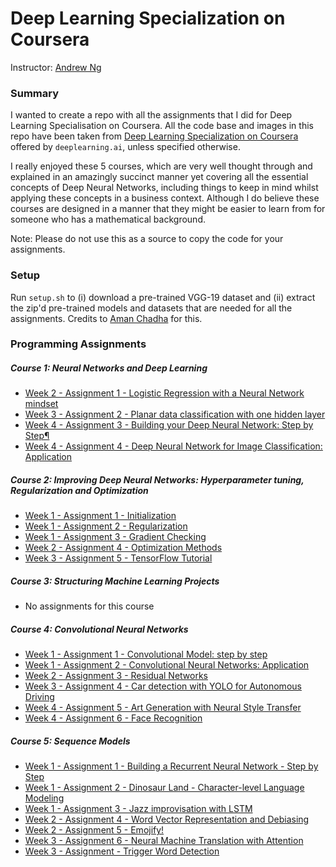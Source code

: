 # Deep Learning Specialization on Coursera

Instructor: [Andrew Ng](http://www.andrewng.org/)

### Summary

I wanted to create a repo with all the assignments that I did for Deep Learning Specialisation on Coursera. All the code base and images in this repo have been taken from [Deep Learning Specialization on Coursera](https://www.coursera.org/specializations/deep-learning) offered by `deeplearning.ai`, unless specified otherwise.

I really enjoyed these 5 courses, which are very well thought through and explained in an amazingly succinct manner yet covering all the essential concepts of Deep Neural Networks, including things to keep in mind whilst applying these concepts in a business context. Although I do believe these courses are designed in a manner that they might be easier to learn from for someone who has a mathematical background.

Note: Please do not use this as a source to copy the code for your assignments.

### Setup

Run ```setup.sh``` to (i) download a pre-trained VGG-19 dataset and (ii) extract the zip'd pre-trained models and datasets that are needed for all the assignments. Credits to [Aman Chadha](https://github.com/amanchadha/coursera-deep-learning-specialization/tree/master) for this.

### Programming Assignments

##### Course 1: Neural Networks and Deep Learning

  - [Week 2 - Assignment 1 - Logistic Regression with a Neural Network mindset](https://nbviewer.jupyter.org/github.com/whodis943/deep-learning-specialisation-coursera/blob/main/1%20-%20Neural%20Networks%20and%20Deep%20Learning/Week%202/Logistic%20Regression%20as%20a%20Neural%20Network/Logistic_Regression_with_a_Neural_Network_mindset_v6a.ipynb)
  - [Week 3 - Assignment 2 - Planar data classification with one hidden layer](https://nbviewer.jupyter.org/github.com/whodis943/deep-learning-specialisation-coursera/blob/main/1%20-%20Neural%20Networks%20and%20Deep%20Learning/Week%203/Planar%20data%20classification%20with%20one%20hidden%20layer/Planar_data_classification_with_onehidden_layer_v6c.ipynb)
  - [Week 4 - Assignment 3 - Building your Deep Neural Network: Step by Step¶](https://nbviewer.jupyter.org/github.com/whodis943/deep-learning-specialisation-coursera/blob/main/1%20-%20Neural%20Networks%20and%20Deep%20Learning/Week%204/Building%20your%20Deep%20Neural%20Network%20-%20Step%20by%20Step/Building_your_Deep_Neural_Network_Step_by_Step_v8a.ipynb)
  - [Week 4 - Assignment 4 - Deep Neural Network for Image Classification: Application](https://nbviewer.jupyter.org/github.com/whodis943/deep-learning-specialisation-coursera/blob/main/1%20-%20Neural%20Networks%20and%20Deep%20Learning/Week%204/Deep%20Neural%20Network%20Application_%20Image%20Classification/Deep%20Neural%20Network%20-%20Application%20v8.ipynb)

##### Course 2: Improving Deep Neural Networks: Hyperparameter tuning, Regularization and Optimization

  - [Week 1 - Assignment 1 - Initialization](https://nbviewer.jupyter.org/github.com/whodis943/deep-learning-specialisation-coursera/blob/main/2%20-%20Improving%20Deep%20Neural%20Networks%20Hyperparameter%20tuning%2C%20Regularization%20and%20Optimization/Week%201/Initialization/Initialization.ipynb)
  - [Week 1 - Assignment 2 - Regularization](https://nbviewer.jupyter.org/github.com/whodis943/deep-learning-specialisation-coursera/blob/main/2%20-%20Improving%20Deep%20Neural%20Networks%20Hyperparameter%20tuning%2C%20Regularization%20and%20Optimization/Week%201/Regularization/Regularization_v2a.ipynb)
  - [Week 1 - Assignment 3 - Gradient Checking](https://nbviewer.jupyter.org/github.com/whodis943/deep-learning-specialisation-coursera/blob/main/2%20-%20Improving%20Deep%20Neural%20Networks%20Hyperparameter%20tuning%2C%20Regularization%20and%20Optimization/Week%201/Gradient%20Checking/Gradient%20Checking%20v1.ipynb)
  - [Week 2 - Assignment 4 - Optimization Methods](https://nbviewer.jupyter.org/github.com/whodis943/deep-learning-specialisation-coursera/blob/main/2%20-%20Improving%20Deep%20Neural%20Networks%20Hyperparameter%20tuning%2C%20Regularization%20and%20Optimization/Week%202/Optimization_methods_v1b.ipynb)
  - [Week 3 - Assignment 5 - TensorFlow Tutorial](https://nbviewer.jupyter.org/github.com/whodis943/deep-learning-specialisation-coursera/blob/main/2%20-%20Improving%20Deep%20Neural%20Networks%20Hyperparameter%20tuning%2C%20Regularization%20and%20Optimization/Week%203/TensorFlow_Tutorial_v3b.ipynb)

##### Course 3: Structuring Machine Learning Projects

  - No assignments for this course
  
##### Course 4: Convolutional Neural Networks

  - [Week 1 - Assignment 1 - Convolutional Model: step by step](https://nbviewer.jupyter.org/github.com/whodis943/deep-learning-specialisation-coursera/blob/main/4%20-%20Convolutional%20Neural%20Networks/Week%201/Convolution_model_Step_by_Step_v2a.ipynb)
  - [Week 1 - Assignment 2 - Convolutional Neural Networks: Application](https://nbviewer.jupyter.org/github.com/whodis943/deep-learning-specialisation-coursera/blob/main/4%20-%20Convolutional%20Neural%20Networks/Week%201/Convolution_model_Application_v1a.ipynb)
  - [Week 2 - Assignment 3 - Residual Networks](https://nbviewer.jupyter.org/github.com/whodis943/deep-learning-specialisation-coursera/blob/main/4%20-%20Convolutional%20Neural%20Networks/Week%202/ResNets/Residual_Networks_v2a.ipynb)
  - [Week 3 - Assignment 4 - Car detection with YOLO for Autonomous Driving](https://nbviewer.jupyter.org/github.com/whodis943/deep-learning-specialisation-coursera/blob/main/4%20-%20Convolutional%20Neural%20Networks/Week%203/Car%20detection%20for%20Autonomous%20Driving/Autonomous_driving_application_Car_detection_v3a.ipynb)
  - [Week 4 - Assignment 5 - Art Generation with Neural Style Transfer](https://nbviewer.jupyter.org/github.com/whodis943/deep-learning-specialisation-coursera/blob/main/4%20-%20Convolutional%20Neural%20Networks/Week%204/Neural%20Style%20Transfer/Art_Generation_with_Neural_Style_Transfer_v3a.ipynb)    
  - [Week 4 - Assignment 6 - Face Recognition](https://nbviewer.jupyter.org/github.com/whodis943/deep-learning-specialisation-coursera/blob/main/4%20-%20Convolutional%20Neural%20Networks/Week%204/Face%20Recognition/Face_Recognition_v3a.ipynb)
  
##### Course 5: Sequence Models

  - [Week 1 - Assignment 1 - Building a Recurrent Neural Network - Step by Step](https://nbviewer.jupyter.org/github/amanchadha/coursera-deep-learning-specialization/blob/master/C5%20-%20Sequence%20Models/Week%201/Building%20a%20Recurrent%20Neural%20Network%20-%20Step%20by%20Step/Building_a_Recurrent_Neural_Network_Step_by_Step_v3a.ipynb)
  - [Week 1 - Assignment 2 - Dinosaur Land - Character-level Language Modeling](https://nbviewer.jupyter.org/github/amanchadha/coursera-deep-learning-specialization/blob/master/C5%20-%20Sequence%20Models/Week%201/Dinosaur%20Island%20--%20Character-level%20language%20model/Dinosaurus_Island_Character_level_language_model_final_v3a.ipynb)
  - [Week 1 - Assignment 3 - Jazz improvisation with LSTM](https://nbviewer.jupyter.org/github/amanchadha/coursera-deep-learning-specialization/blob/master/C5%20-%20Sequence%20Models/Week%201/Jazz%20improvisation%20with%20LSTM/Improvise_a_Jazz_Solo_with_an_LSTM_Network_v3a.ipynb)  
  - [Week 2 - Assignment 4 - Word Vector Representation and Debiasing](https://nbviewer.jupyter.org/github/amanchadha/coursera-deep-learning-specialization/blob/master/C5%20-%20Sequence%20Models/Week%202/Word%20Vector%20Representation/Operations_on_word_vectors_v2a.ipynb)  
  - [Week 2 - Assignment 5 - Emojify!](https://nbviewer.jupyter.org/github/amanchadha/coursera-deep-learning-specialization/blob/master/C5%20-%20Sequence%20Models/Week%202/Emojify/Emojify_v2a.ipynb)  
  - [Week 3 - Assignment 6 - Neural Machine Translation with Attention](https://nbviewer.jupyter.org/github/amanchadha/coursera-deep-learning-specialization/blob/master/C5%20-%20Sequence%20Models/Week%203/Machine%20Translation/Neural_machine_translation_with_attention_v4a.ipynb)  
  - [Week 3 - Assignment  - Trigger Word Detection](https://nbviewer.jupyter.org/github/amanchadha/coursera-deep-learning-specialization/blob/master/C5%20-%20Sequence%20Models/Week%203/Trigger%20word%20detection/Trigger_word_detection_v1a.ipynb)   
